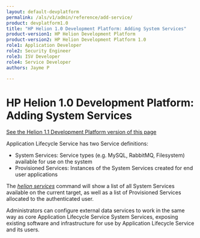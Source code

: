 ```yaml
---
layout: default-devplatform
permalink: /als/v1/admin/reference/add-service/
product: devplatform1.0
title: "HP Helion 1.0 Development Platform: Adding System Services"
product-version1: HP Helion Development Platform
product-version2: HP Helion Development Platform 1.0
role1: Application Developer
role2: Security Engineer
role3: ISV Developer 
role4: Service Developer
authors: Jayme P

---
```

<!--PUBLISHED-->

# HP Helion 1.0 Development Platform: Adding System Services[](#adding-system-services "Permalink to this headline")
[See the Helion 1.1 Development Platform version of this page](/helion/devplatform/1.1/als/admin/reference/add-service/)



Application Lifecycle Service has two Service definitions:

-   System Services: Service types (e.g. MySQL, RabbitMQ, Filesystem)
    available for use on the system
-   Provisioned Services: Instances of the System Services created for
    end user applications

The [*helion
services*](/als/v1/user/reference/client-ref/#command-services)
command will show a list of all System Services available on the current
target, as well as a list of Provisioned Services allocated to the
authenticated user.

Administrators can configure external data services to work in the same
way as core Application Lifecycle Service System Services, exposing existing software and
infrastructure for use by Application Lifecycle Service and its users.

